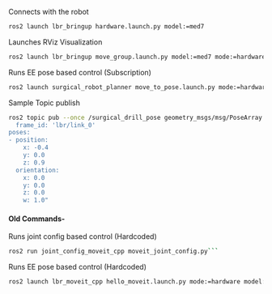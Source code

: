 Connects with the robot
```bash
ros2 launch lbr_bringup hardware.launch.py model:=med7
```
Launches RViz Visualization
```bash
ros2 launch lbr_bringup move_group.launch.py model:=med7 mode:=hardware rviz:=true
```

Runs EE pose based control (Subscription)
```bash
ros2 launch surgical_robot_planner move_to_pose.launch.py mode:=hardware model:=med7
```     

Sample Topic publish
```bash
ros2 topic pub --once /surgical_drill_pose geometry_msgs/msg/PoseArray "header:
  frame_id: 'lbr/link_0'
poses:
- position:
    x: -0.4
    y: 0.0
    z: 0.9
  orientation:
    x: 0.0
    y: 0.0
    z: 0.0
    w: 1.0"
```

#### Old Commands-

Runs joint config based control (Hardcoded)
```bash
ros2 run joint_config_moveit_cpp moveit_joint_config.py```
```

Runs EE pose based control (Hardcoded)
```bash
ros2 launch lbr_moveit_cpp hello_moveit.launch.py mode:=hardware model:=med7
```  